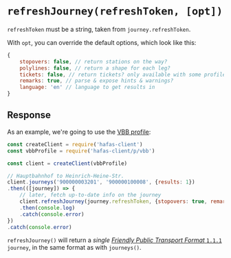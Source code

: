 # `refreshJourney(refreshToken, [opt])`

`refreshToken` must be a string, taken from `journey.refreshToken`.

With `opt`, you can override the default options, which look like this:

```js
{
	stopovers: false, // return stations on the way?
	polylines: false, // return a shape for each leg?
	tickets: false, // return tickets? only available with some profiles
	remarks: true, // parse & expose hints & warnings?
	language: 'en' // language to get results in
}
```

## Response

As an example, we're going to use the [VBB profile](../p/vbb):

```js
const createClient = require('hafas-client')
const vbbProfile = require('hafas-client/p/vbb')

const client = createClient(vbbProfile)

// Hauptbahnhof to Heinrich-Heine-Str.
client.journeys('900000003201', '900000100008', {results: 1})
.then(([journey]) => {
	// later, fetch up-to-date info on the journey
	client.refreshJourney(journey.refreshToken, {stopovers: true, remarks: true})
	.then(console.log)
	.catch(console.error)
})
.catch(console.error)
```

`refreshJourney()` will return a *single* [*Friendly Public Transport Format* `1.1.1`](https://github.com/public-transport/friendly-public-transport-format/tree/1.1.1) `journey`, in the same format as with `journeys()`.
